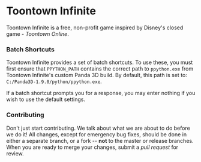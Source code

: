 Toontown Infinite
=================
Toontown Infinite is a free, non-profit game inspired by Disney's closed game - _Toontown Online_.

### Batch Shortcuts ###
Toontown Infinite provides a set of batch shortcuts. To use these, you must first ensure that `PPYTHON_PATH` contains the correct path to `ppython.exe` from Toontown Infinite's custom Panda 3D build. By default, this path is set to: `C:/Panda3D-1.9.0/python/ppython.exe`.

If a batch shortcut prompts you for a response, you may enter nothing if you wish to use the default settings.

### Contributing ###
Don't just start contributing. We talk about what we are about to do before we do it! All changes, except for emergency bug fixes, should be done in either a separate branch, or a fork -- **not** to the master or release branches. When you are ready to merge your changes, submit a _pull request_ for review.
